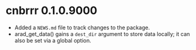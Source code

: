 # cnbrrr 0.1.0.9000

* Added a `NEWS.md` file to track changes to the package.
* arad_get_data() gains a `dest_dir` argument to store data locally; it can also be set via a global option.